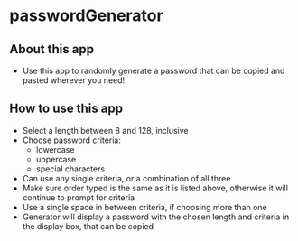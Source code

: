 # passwordGenerator

## About this app
  - Use this app to randomly generate a password that can be copied and pasted wherever you need!

## How to use this app
  - Select a length between 8 and 128, inclusive
  - Choose password criteria:
    - lowercase
    - uppercase
    - special characters
  - Can use any single criteria, or a combination of all three
  - Make sure order typed is the same as it is listed above, otherwise it will continue to prompt for criteria
  - Use a single space in between criteria, if choosing more than one
  - Generator will display a password with the chosen length and criteria in the display box, that can be copied

  